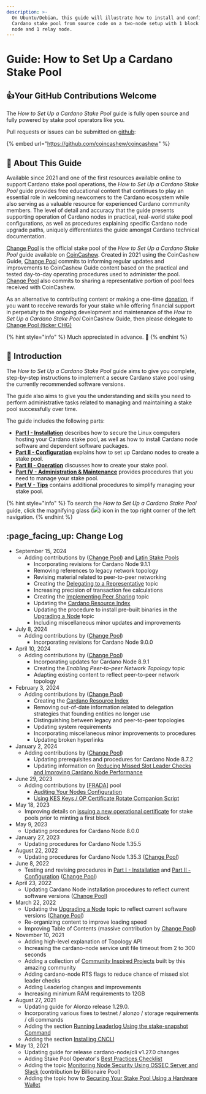 ```yaml
---
description: >-
  On Ubuntu/Debian, this guide will illustrate how to install and configure a
  Cardano stake pool from source code on a two-node setup with 1 block producer
  node and 1 relay node.
---
```


# Guide: How to Set Up a Cardano Stake Pool

## :thumbsup:Your GitHub Contributions Welcome

The _How to Set Up a Cardano Stake Pool_ guide is fully open source and fully powered by stake pool operators like you.

Pull requests or issues can be submitted on [github](https://github.com/coincashew/coincashew):

{% embed url="https://github.com/coincashew/coincashew" %}

## :wrench: About This Guide

Available since 2021 and one of the first resources available online to support Cardano stake pool operations, the _How to Set Up a Cardano Stake Pool_ guide provides free educational content that continues to play an essential role in welcoming newcomers to the Cardano ecosystem while also serving as a valuable resource for experienced Cardano community members. The level of detail and accuracy that the guide presents supporting operation of Cardano nodes in practical, real-world stake pool configurations, as well as procedures explaining specific Cardano node upgrade paths, uniquely differentiates the guide amongst Cardano technical documentation.

[Change Pool](https://change.paradoxicalsphere.com) is the official stake pool of the _How to Set Up a Cardano Stake Pool_ guide available on [CoinCashew](https://www.coincashew.com/). Created in 2021 using the CoinCashew Guide, [Change Pool](https://change.paradoxicalsphere.com) commits to informing regular updates and improvements to CoinCashew Guide content based on the practical and tested day-to-day operating procedures used to administer the pool. [Change Pool](https://change.paradoxicalsphere.com) also commits to sharing a representative portion of pool fees received with CoinCashew.

As an alternative to contributing content or making a one-time [donation](https://cointr.ee/coincashew), if you want to receive rewards for your stake while offering financial support in perpetuity to the ongoing development and maintenance of the _How to Set Up a Cardano Stake Pool_ CoinCashew Guide, then please delegate to [Change Pool (ticker CHG)](https://change.paradoxicalsphere.com)

{% hint style="info" %}
Much appreciated in advance. :pray:
{% endhint %}

## :tada: Introduction

The _How to Set Up a Cardano Stake Pool_ guide aims to give you complete, step-by-step instructions to implement a secure Cardano stake pool using the currently recommended software versions.

The guide also aims to give you the understanding and skills you need to perform administrative tasks related to managing and maintaining a stake pool successfully over time.

The guide includes the following parts:

* [**Part I - Installation**](part-i-installation/) describes how to secure the Linux computers hosting your Cardano stake pool, as well as how to install Cardano node software and dependent software packages.
* [**Part II - Configuration**](part-ii-configuration/) explains how to set up Cardano nodes to create a stake pool.
* [**Part III - Operation**](part-iii-operation/) discusses how to create your stake pool.
* [**Part IV - Administration & Maintenance**](part-iv-administration/) provides procedures that you need to manage your stake pool.
* [**Part V - Tips**](part-v-tips/) contains additional procedures to simplify managing your stake pool.

{% hint style="info" %}
To search the _How to Set Up a Cardano Stake Pool_ guide, click the magnifying glass (![](../../../.gitbook/assets/search-icon.png)) icon in the top right corner of the left navigation.
{% endhint %}

## :page\_facing\_up: Change Log

* September 15, 2024
  * Adding contributions by ([Change Pool](https://change.paradoxicalsphere.com)) and [Latin Stake Pools](https://latinstakepools.com/)
    * Incorporating revisions for Cardano Node 9.1.1
	* Removing references to legacy network topology
	* Revising material related to peer-to-peer networking
	* Creating the [Delegating to a Representative](part-iv-administration/delegating-to-a-representative.md) topic
	* Increasing precision of transaction fee calculations
	* Creating the [Implementing Peer Sharing](part-v-tips/implementing-peer-sharing.md) topic
	* Updating the [Cardano Resource Index](appendix-b-resource-index.md)
	* Updating the procedure to install pre-built binaries in the [Upgrading a Node](part-iv-administration/upgrading-a-node.md) topic
	* Including miscellaneous minor updates and improvements
* July 8, 2024
  * Adding contributions by ([Change Pool](https://change.paradoxicalsphere.com))
    * Incorporating revisions for Cardano Node 9.0.0
* April 10, 2024
  * Adding contributions by ([Change Pool](https://change.paradoxicalsphere.com))
    * Incorporating updates for Cardano Node 8.9.1
    * Creating the *Enabling Peer-to-peer Network Topology* topic
    * Adapting existing content to reflect peer-to-peer network topology
* February 3, 2024
  * Adding contributions by ([Change Pool](https://change.paradoxicalsphere.com))
    * Creating the [Cardano Resource Index](appendix-b-resource-index.md)
    * Removing out-of-date information related to delegation strategies that founding entities no longer use
    * Distinguishing between legacy and peer-to-peer topologies
    * Updating system requirements
    * Incorporating miscellaneous minor improvements to procedures
    * Updating broken hyperlinks
* January 2, 2024
  * Adding contributions by ([Change Pool](https://change.paradoxicalsphere.com))
    * Updating prerequisites and procedures for Cardano Node 8.7.2
    * Updating information on [Reducing Missed Slot Leader Checks and Improving Cardano Node Performance](part-v-tips/reducing-missed-slot-leader-checks.md)
* June 29, 2023
  * Adding contributions by \[[FRADA](https://cardano-france-stakepool.org/)] pool
    * [Auditing Your Nodes Configuration](part-iv-administration/audit-node-configuration.md)
    * [Using KES Keys / OP Certificate Rotate Companion Script](part-iv-administration/kes-rotate-companion-script.md)
* May 18, 2023
  * Improving details on [issuing a new operational certificate](part-iv-administration/issuing-new-opcert.md) for stake pools prior to minting a first block
* May 9, 2023
  * Updating procedures for Cardano Node 8.0.0
* January 27, 2023
  * Updating procedures for Cardano Node 1.35.5
* August 22, 2022
  * Updating procedures for Cardano Node 1.35.3 ([Change Pool](https://change.paradoxicalsphere.com))
* June 8, 2022
  * Testing and revising procedures in [Part I - Installation](part-i-installation/) and [Part II - Configuration](part-ii-configuration/) ([Change Pool](https://change.paradoxicalsphere.com))
* April 23, 2022
  * Updating Cardano Node installation procedures to reflect current software versions ([Change Pool](https://change.paradoxicalsphere.com))
* March 22, 2022
  * Updating the [Upgrading a Node](part-iv-administration/upgrading-a-node.md) topic to reflect current software versions ([Change Pool](https://change.paradoxicalsphere.com))
  * Re-organizing content to improve loading speed
  * Improving Table of Contents (massive contribution by [Change Pool](https://change.paradoxicalsphere.com))
* November 10, 2021
  * Adding high-level explanation of Topology API
  * Increasing the cardano-node service unit file timeout from 2 to 300 seconds
  * Adding a collection of [Community Inspired Projects](see-also.md#projects) built by this amazing community
  * Adding cardano-node RTS flags to reduce chance of missed slot leader checks
  * Adding Leaderlog changes and improvements
  * Increasing minimum RAM requirements to 12GB
* August 27, 2021
  * Updating guide for Alonzo release 1.29.0.
  * Incorporating various fixes to testnet / alonzo / storage requirements / cli commands
  * Adding the section [Running Leaderlog Using the stake-snapshot Command](part-iii-operation/configuring-slot-leader-calculation.md#stakesnapshot)
  * Adding the section [Installing CNCLI](part-iii-operation/configuring-slot-leader-calculation.md#cncli)
* May 13, 2021
  * Updating guide for release cardano-node/cli v1.27.0 changes
  * Adding Stake Pool Operator's [Best Practices Checklist](appendix-a-best-practices-checklist.md)
  * Adding the topic [Monitoring Node Security Using OSSEC Server and Slack](part-v-tips/monitoring-node-security-using-ossec-server-and-slack.md) (contribution by Billionaire Pool)
  * Adding the topic how to [Securing Your Stake Pool Using a Hardware Wallet](part-iii-operation/securing-your-stake-pool-using-a-hardware-wallet.md)
